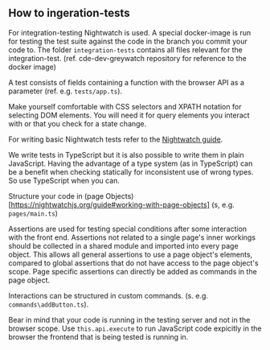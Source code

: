 ## How to ingeration-tests

For integration-testing Nightwatch is used. A special docker-image is run for testing the
test suite against the code in the branch you commit your code to. The folder `integration-tests` contains all files relevant for the integration-test.
(ref. cde-dev-greywatch repository for reference to the docker image)

A test consists of fields containing a function with the browser API as a parameter (ref. e.g. `tests/app.ts`).

Make yourself comfortable with CSS selectors and XPATH notation for selecting DOM elements. You will need it for query elements you interact with or that you check for a state change.

For writing basic Nightwatch tests refer to the [Nightwatch guide](https://nightwatchjs.org/guide).

We write tests in TypeScript but it is also possible to write them in plain JavaScript. Having the advantage of a type system (as in TypeScript) can be a benefit when checking statically for inconsistent use of wrong types. So use TypeScript when you can.

Structure your code in (page Objects)[https://nightwatchjs.org/guide#working-with-page-objects] (s, e.g. `pages/main.ts`)

Assertions are used for testing special conditions after some interaction with the front end. Assertions not related to a single page's inner workings should be collected in a shared module and imported into every page object. This allows all general assertions to use a page object's elements, compared to global assertions that do not have access to the page object's scope.
Page specific assertions can directly be added as commands in the page object.

Interactions can be structured in custom commands. (s. e.g. `commands\addButton.ts`).


Bear in mind that your code is running in the testing server and not in the browser scope. Use `this.api.execute` to run JavaScript code expicitly in the browser the frontend that is being tested is running in.